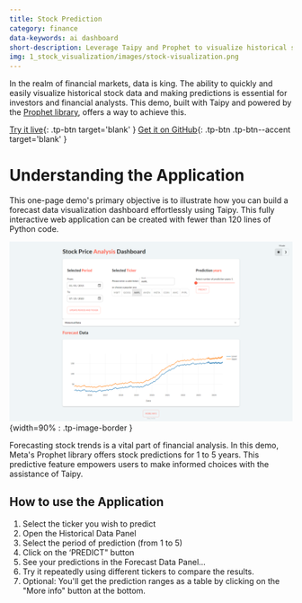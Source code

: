 ```yaml
---
title: Stock Prediction
category: finance
data-keywords: ai dashboard
short-description: Leverage Taipy and Prophet to visualize historical stock data and make predictions over 5 years.
img: 1_stock_visualization/images/stock-visualization.png
---
```

In the realm of financial markets, data is king. The ability to quickly and easily visualize
historical stock data and making predictions is essential  for investors and financial analysts.
This demo, built with Taipy and powered by the
[Prophet library](https://facebook.github.io/prophet/docs/quick_start.html),
offers a way to achieve this.

[Try it live](https://stock-visualization.taipy.cloud/){: .tp-btn target='blank' }
[Get it on GitHub](https://github.com/Avaiga/demo-stock-visualization){: .tp-btn .tp-btn--accent target='blank' }

# Understanding the Application

This one-page demo's primary objective is to illustrate how
you can build a forecast data visualization dashboard effortlessly using Taipy.
This fully interactive web application can be created with fewer than 120 lines of Python code.


![Stock Visualization](images/stock-visualization.png){width=90% : .tp-image-border }

Forecasting stock trends is a vital part of financial analysis. In this demo,
Meta's Prophet library offers stock predictions for 1 to 5 years.
This predictive feature empowers users to make informed choices with the assistance of Taipy.


## How to use the Application

1. Select the ticker you wish to predict
2. Open the Historical Data Panel
3. Select the period of prediction (from 1 to 5)
4. Click on the ‘PREDICT" button
5. See your predictions in the Forecast Data Panel...
6. Try it repeatedly using different tickers to compare the results.
7. Optional: You'll get the prediction ranges as a table by clicking on the "More info" button at the bottom.
